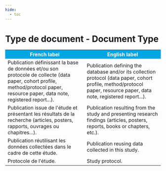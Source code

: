 ```yaml
---
hide:
  - toc
---
```


# Type de document - Document Type


<table>
  <tr BGCOLOR="#00a6e2">
    <th style="color:#FFFFFF;">French label</th>
    <th style="color:#FFFFFF;">English label</th>
  </tr>
  <tr>
    <td>Publication définissant la base de données et/ou son protocole de collecte (data paper, cohort profile, method/protocol paper, resource paper, data note, registered report...).</td>
    <td>Publication defining the database and/or its collection protocol  (data paper, cohort profile, method/protocol paper, resource paper, data note, registered report...).</td>
  </tr>
    <tr>
    <td>Publication issue de l'étude et présentant les résultats de la recherche (articles, posters, rapports, ouvrages ou chapitres...).</td>
    <td>Publication resulting from the study and presenting research findings (articles, posters, reports, books or chapters, etc.).</td>
  </tr>
    <tr>
    <td>Publication réutilisant les données collectées dans le cadre de cette étude.</td>
    <td>Publication reusing data collected in this study.</td>
  </tr>
    <tr>
    <td>Protocole de l'étude.</td>
    <td>Study protocol.</td>
  </tr>
  </table>